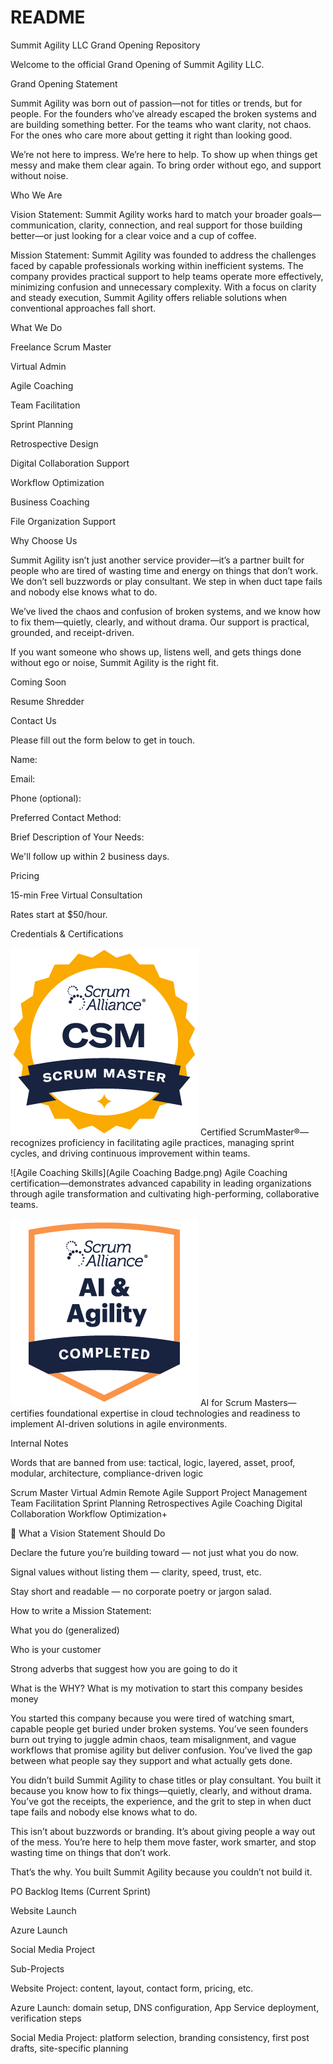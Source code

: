 # README

Summit Agility LLC Grand Opening Repository

Welcome to the official Grand Opening of Summit Agility LLC.

Grand Opening Statement

Summit Agility was born out of passion—not for titles or trends, but for people. For the founders who’ve already escaped the broken systems and are building something better. For the teams who want clarity, not chaos. For the ones who care more about getting it right than looking good.

We’re not here to impress. We’re here to help. To show up when things get messy and make them clear again. To bring order without ego, and support without noise.

Who We Are

Vision Statement: Summit Agility works hard to match your broader goals—communication, clarity, connection, and real support for those building better—or just looking for a clear voice and a cup of coffee.

Mission Statement: Summit Agility was founded to address the challenges faced by capable professionals working within inefficient systems. The company provides practical support to help teams operate more effectively, minimizing confusion and unnecessary complexity. With a focus on clarity and steady execution, Summit Agility offers reliable solutions when conventional approaches fall short.

What We Do

Freelance Scrum Master

Virtual Admin

Agile Coaching

Team Facilitation

Sprint Planning

Retrospective Design

Digital Collaboration Support

Workflow Optimization

Business Coaching

File Organization Support

Why Choose Us

Summit Agility isn’t just another service provider—it’s a partner built for people who are tired of wasting time and energy on things that don’t work. We don’t sell buzzwords or play consultant. We step in when duct tape fails and nobody else knows what to do.

We’ve lived the chaos and confusion of broken systems, and we know how to fix them—quietly, clearly, and without drama. Our support is practical, grounded, and receipt-driven.

If you want someone who shows up, listens well, and gets things done without ego or noise, Summit Agility is the right fit.

Coming Soon

Resume Shredder

Contact Us

Please fill out the form below to get in touch.

Name:

Email:

Phone (optional):

Preferred Contact Method:

Brief Description of Your Needs:

We'll follow up within 2 business days.

Pricing

15-min Free Virtual Consultation

Rates start at $50/hour.

Credentials & Certifications

![Certified ScrumMaster®](badge-7227.png)
Certified ScrumMaster®—recognizes proficiency in facilitating agile practices, managing sprint cycles, and driving continuous improvement within teams.

![Agile Coaching Skills](Agile Coaching Badge.png)
Agile Coaching certification—demonstrates advanced capability in leading organizations through agile transformation and cultivating high-performing, collaborative teams.

![AI for Scrum Masters](badge-50203.png)
AI for Scrum Masters—certifies foundational expertise in cloud technologies and readiness to implement AI-driven solutions in agile environments.

<!-- Add more badges as needed -->

Internal Notes

Words that are banned from use: tactical, logic, layered, asset, proof, modular, architecture, compliance-driven logic

Scrum Master Virtual Admin Remote Agile Support Project Management Team Facilitation Sprint Planning Retrospectives Agile Coaching Digital Collaboration Workflow Optimization+

🔭 What a Vision Statement Should Do

Declare the future you’re building toward — not just what you do now.

Signal values without listing them — clarity, speed, trust, etc.

Stay short and readable — no corporate poetry or jargon salad.

How to write a Mission Statement:

What you do (generalized)

Who is your customer

Strong adverbs that suggest how you are going to do it

What is the WHY? What is my motivation to start this company besides money

You started this company because you were tired of watching smart, capable people get buried under broken systems. You’ve seen founders burn out trying to juggle admin chaos, team misalignment, and vague workflows that promise agility but deliver confusion. You’ve lived the gap between what people say they support and what actually gets done.

You didn’t build Summit Agility to chase titles or play consultant. You built it because you know how to fix things—quietly, clearly, and without drama. You’ve got the receipts, the experience, and the grit to step in when duct tape fails and nobody else knows what to do.

This isn’t about buzzwords or branding. It’s about giving people a way out of the mess. You’re here to help them move faster, work smarter, and stop wasting time on things that don’t work.

That’s the why. You built Summit Agility because you couldn’t not build it.

PO Backlog Items (Current Sprint)

Website Launch

Azure Launch

Social Media Project

Sub-Projects

Website Project: content, layout, contact form, pricing, etc.

Azure Launch: domain setup, DNS configuration, App Service deployment, verification steps

Social Media Project: platform selection, branding consistency, first post drafts, site-specific planning
